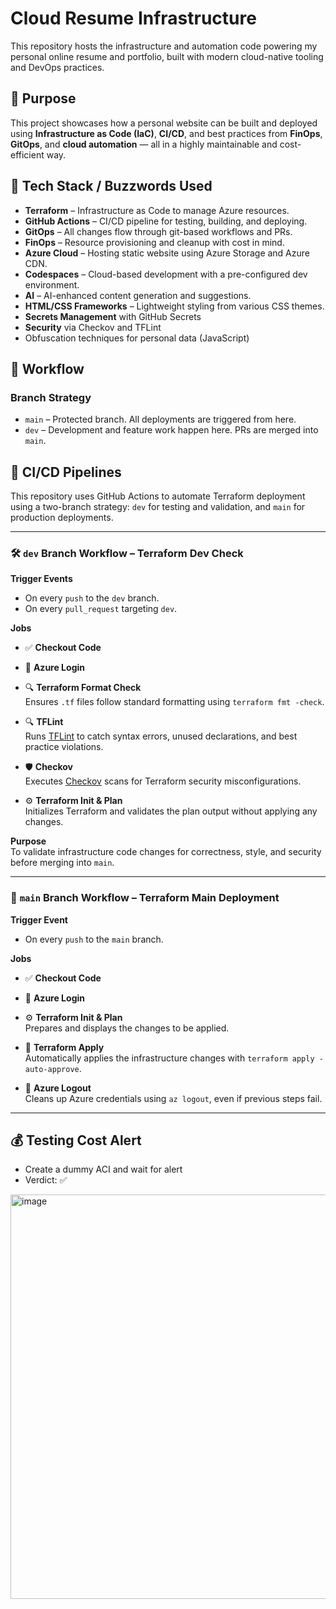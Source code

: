 # Cloud Resume Infrastructure

This repository hosts the infrastructure and automation code powering my personal online resume and portfolio, built with modern cloud-native tooling and DevOps practices.

## 🚀 Purpose

This project showcases how a personal website can be built and deployed using **Infrastructure as Code (IaC)**, **CI/CD**, and best practices from **FinOps**, **GitOps**, and **cloud automation** — all in a highly maintainable and cost-efficient way.

## 🔧 Tech Stack / Buzzwords Used

- **Terraform** – Infrastructure as Code to manage Azure resources.
- **GitHub Actions** – CI/CD pipeline for testing, building, and deploying.
- **GitOps** – All changes flow through git-based workflows and PRs.
- **FinOps** – Resource provisioning and cleanup with cost in mind.
- **Azure Cloud** – Hosting static website using Azure Storage and Azure CDN.
- **Codespaces** – Cloud-based development with a pre-configured dev environment.
- **AI** – AI-enhanced content generation and suggestions.
- **HTML/CSS Frameworks** – Lightweight styling from various CSS themes.
- **Secrets Management** with GitHub Secrets
- **Security** via Checkov and TFLint
- Obfuscation techniques for personal data (JavaScript)

## 🔁 Workflow

### Branch Strategy

- `main` – Protected branch. All deployments are triggered from here.
- `dev` – Development and feature work happen here. PRs are merged into `main`.


## 🔁 CI/CD Pipelines

This repository uses GitHub Actions to automate Terraform deployment using a two-branch strategy: `dev` for testing and validation, and `main` for production deployments.

---

### 🛠️ `dev` Branch Workflow – Terraform Dev Check

**Trigger Events**
- On every `push` to the `dev` branch.
- On every `pull_request` targeting `dev`.

**Jobs**
- ✅ **Checkout Code**
- 🔐 **Azure Login**  
- 🔍 **Terraform Format Check**  
  Ensures `.tf` files follow standard formatting using `terraform fmt -check`.

- 🔍 **TFLint**  
  Runs [TFLint](https://github.com/terraform-linters/tflint) to catch syntax errors, unused declarations, and best practice violations.

- 🛡️ **Checkov**  
  Executes [Checkov](https://www.checkov.io/) scans for Terraform security misconfigurations.

- ⚙️ **Terraform Init & Plan**  
  Initializes Terraform and validates the plan output without applying any changes.

**Purpose**  
To validate infrastructure code changes for correctness, style, and security before merging into `main`.

---

### 🚀 `main` Branch Workflow – Terraform Main Deployment

**Trigger Event**
- On every `push` to the `main` branch.

**Jobs**
- ✅ **Checkout Code**
- 🔐 **Azure Login**  

- ⚙️ **Terraform Init & Plan**  
  Prepares and displays the changes to be applied.

- 🚀 **Terraform Apply**  
  Automatically applies the infrastructure changes with `terraform apply -auto-approve`.

- 🧼 **Azure Logout**  
  Cleans up Azure credentials using `az logout`, even if previous steps fail.

---

## 💰 Testing Cost Alert

- Create a dummy ACI and wait for alert
- Verdict: ✅
<img width="647" alt="image" src="https://github.com/user-attachments/assets/ad1b58cd-f53e-41e6-a61e-db4a3b7448e6" />
